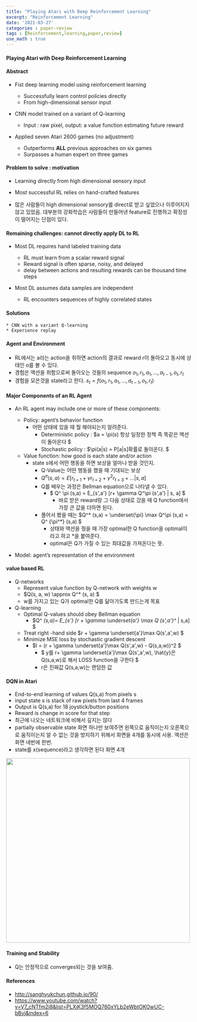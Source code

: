 ```yaml
---
title: "Playing Atari with Deep Reinforcement Learning"
excerpt: "Reinforcement Learning"
date: '2021-03-27'
categories : paper-review
tags : [Reinforcement,learning,paper,review]
use_math : true
---
```




#### Playing Atari with Deep Reinforcement Learning


#### Abstract

* Fist deep learning model using reinforcement learning
    * Successfully learn control policies directly
    * From high-dimensional sensor input

* CNN model trained on a variant of Q-learning
    * Input : raw pixel, output: a value function estimating future reward

* Applied seven Atari 2600 games (no adjustment)
    * Outperforms **ALL** previous approaches on six games
    * Surpasses a human expert on three games

#### Problem to solve : motivation

* Learning directly from high dimensional sensory input 

* Most successful RL relies on hand-crafted features

* 많은 사람들이 high dimensional sensory를 direct로 받고 싶었으나 이루어지지 않고 있었음. 대부분의 강화학습은 사람들이 만들어낸 feature로 진행하고
 확장성이 떨어지는 단점이 있다.


#### Remaining challenges: cannot directly apply DL to RL
* Most DL requires hand labeled training data
    * RL must learn from a scalar reward signal
    * Reward signal is often sparse, noisy, and delayed
    * delay between actions and resulting rewards can be thousand time steps

* Most DL assumes data samples are independent
    * RL encounters sequences of highly correlated states

#### Solutions
    * CNN with a variant Q-learning
    * Experience replay

#### Agent and Environment

* RL에서는 a라는 action을 취하면 action의 결과로 reward r이 돌아오고 동시에 상태인 o를 볼 수 있다.
* 경험은 액션을 취함으로써 돌아오는 것들의 sequence $o_1,r_1,a_1,...,a_{t-1},o_t,r_t$
* 경험을 모은것을 state라고 한다. $s_t = f(o_1,r_1,a_1, ...,a_{t-1},o_t,r_t)$

#### Major Components of an RL Agent

* An RL agent may include one or more of these components:
    * Policy: agent’s behavior function
        * 어떤 상태에 있을 때 뭘 해야되는지 알려준다.
            * Deterministic policy : $a = \pi(s) 항상 일정한 정책 즉 똑같은 액션이 돌아온다 $
            * Stochastic policy : $\pi(a|s) = P[a|s]확률로 돌아온다. $
    * Value function: how good is each state and/or action
        * state s에서 어떤 행동을 하면 보상을 얼마나 받을 것인지.
            * Q-Value는 어떤 행동을 했을 때 기대되는 보상
            * $Q^ \pi(s,a) = E[r_{t+1} + \gamma r_{t+2} + \gamma^2 r_{t+3}+ ... | s, a]$
            * Q를 배우는 과정은 Bellman equation으로 나타낼 수 있다.
                * $ Q^ \pi (s,a) = E_{s',a'} [r+ \gamma Q^\pi (s',a') | s, a] $
                    * 바로 받은 reward랑 그 다음 상태로 갔을 때 Q function에서 가장 큰 값을 더하면 된다.
            * 풀어서 봤을 때는 $Q^* (s,a) = \underset{\pi} \max Q^\pi (s,a) = Q^ {\pi^*} (s,a) $
                * 상태와 액션을 줬을 때 가장 optimal한 Q function을 optimal이라고 하고 *을 붙여준다. 
                * optimal은 Q가 가질 수 있는 최대값을 가져온다는 뜻.
        
 * Model: agent’s representation of the environment

#### value based RL
   * Q-networks
       * Represent value function by Q-network with weights w
       * $Q(s, a, w) \approx Q^* (s, a) $
       * w를 가지고 있는 Q가 optimal한 Q를 닮아가도록 만드는게 목표
   * Q-learning
       * Optimal Q-values should obey Bellman equation
           * $Q^ *(s,a)= E_{s'} [r + \gamma \underset{a'} \max Q (s',a')^* | s,a] $
       * Treat right -hand side $r + \gamma \underset{a'}\max Q(s',a',w) $     
       * Minimize MSE loss by stochastic gradient descent
           * $I =  (r + \gamma \underset{a'}\max Q(s',a',w) - Q(s,a,w))^2 $ 
               * $ y를 r+ \gamma \underset{a'}\max Q(s',a',w),  \hat{y}은 Q(s,a,w)로 해서 LOSS function을 구한다 $ 
               * r은 진짜값  Q(s,a,w)는 랜덤한 값
       

#### DQN in Atari

* End-to-end learning of values Q(s,a) from pixels s
* input state s is stack of raw pixels from last 4 frames
* Output is Q(s,a) for 18 joystick/button positions
* Reward is change in score for that step
* 최근에 나오는 네트워크에 비해서 깊지는 않다
* partially observable state 화면 하나만 보여주면 왼쪽으로 움직이는지 오른쪽으로 움직이는지 알 수 없는 것을 방지하기 위해서 화면을 4개를 동시에 사용. 액션은 화면 네번에 한번.
* state를 x(sequence)라고 생각하면 된다 화면 4개

<img src="http://sanghyukchun.github.io/images/post/90-5.png" width="500" height="500">

#### Training and Stability

* Q는 안정적으로 converges되는 것을 보여줌.



#### References

* http://sanghyukchun.github.io/90/
* https://www.youtube.com/watch?v=V7_cNTfm2i8&list=PLXiK3f5MOQ760xYLb2eWbtOKOwUC-bByj&index=6

